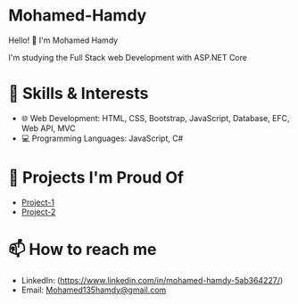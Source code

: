 # Mohamed-Hamdy
Hello! 👋 I'm Mohamed Hamdy

I'm studying the Full Stack web Development with ASP.NET Core

# 🚀 Skills & Interests
 - 🌐 Web Development: HTML, CSS, Bootstrap, JavaScript, Database, EFC, Web API, MVC 
 - 💻 Programming Languages: JavaScript, C#

# 💼 Projects I'm Proud Of
 - [Project-1]([URL]) 
 - [Project-2]([URL])

# 📫 How to reach me
 - LinkedIn: (https://www.linkedin.com/in/mohamed-hamdy-5ab364227/)
 - Email: Mohamed135hamdy@gmail.com


